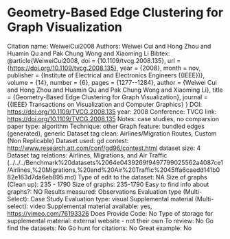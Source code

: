 # Geometry-Based Edge Clustering for Graph Visualization

Citation name: WeiweiCui2008
Authors: Weiwei Cui and Hong Zhou and Huamin Qu and Pak Chung Wong and Xiaoming Li
Bibtex: @article{WeiweiCui2008,
doi = {10.1109/tvcg.2008.135},
url = {https://doi.org/10.1109/tvcg.2008.135},
year = {2008},
month = nov,
publisher = {Institute of Electrical and Electronics Engineers ({IEEE})},
volume = {14},
number = {6},
pages = {1277--1284},
author = {Weiwei Cui and Hong Zhou and Huamin Qu and Pak Chung Wong and Xiaoming Li},
title = {Geometry-Based Edge Clustering for Graph Visualization},
journal = {{IEEE} Transactions on Visualization and Computer Graphics}
}
DOI: https://doi.org/10.1109/TVCG.2008.135
year: 2008
Conference: TVCG
link: https://doi.org/10.1109/TVCG.2008.135
Notes: case studies, no comparsion
paper type: algorithm
Technique: other
Graph feature: bundled edges (generated), generic
Dataset tag clean: Airlines/Migration Routes, Custom (Non Replicable)
Dataset used: gd contest: http://www.research.att.com/conf/gd96/contest.html
dataset size: 4
Dataset tag relations: Airlines, Migrations, and Air Traffic (../../../Benchmark%20datasets%2064e0439269f9497799025562a4087ce1/Airlines,%20Migrations,%20and%20Air%20Traffic%2045ffa6caedd141b082e163d7da6eb895.md)
Type of edit to the dataset: NA
Size of graphs (Clean up): 235 - 1790
Size of graphs: 235-1790
Easy to find info about graphs?: NO
Results measured: Observations
Evaluation type (Multi-Select): Case Study
Evaluation type: visual
Supplemental material (Multi-select): video
Supplemental material available: yes, https://vimeo.com/76193326
Does Provide Code: No
Type of storage for supplemental material: external website - not their own
To review: No
Go find the datasets: No
Go hunt for citations: No
Great example: No
